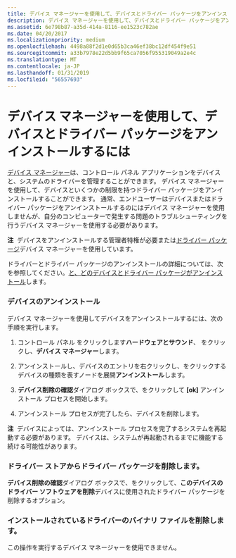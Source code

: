 ```yaml
---
title: デバイス マネージャーを使用して、デバイスとドライバー パッケージをアンインストールするには
description: デバイス マネージャーを使用して、デバイスとドライバー パッケージをアンインストールするには
ms.assetid: 6e798b87-a35d-414a-8116-ee1523c782ae
ms.date: 04/20/2017
ms.localizationpriority: medium
ms.openlocfilehash: 4498a88f2d1e0d65b3ca46ef38bc12df454f9e51
ms.sourcegitcommit: a33b7978e22d5bb9f65ca7056f955319049a2e4c
ms.translationtype: MT
ms.contentlocale: ja-JP
ms.lasthandoff: 01/31/2019
ms.locfileid: "56557693"
---
```

# <a name="using-device-manager-to-uninstall-devices-and-driver-packages"></a>デバイス マネージャーを使用して、デバイスとドライバー パッケージをアンインストールするには


[デバイス マネージャー](using-device-manager.md)は、コントロール パネル アプリケーションをデバイスと、システムのドライバーを管理することができます。 デバイス マネージャーを使用して、デバイスといくつかの制限を持つドライバー パッケージをアンインストールすることができます。 通常、エンドユーザーはデバイスまたはドライバー パッケージをアンインストールするのにはデバイス マネージャーを使用しませんが、自分のコンピューターで発生する問題のトラブルシューティングを行うデバイス マネージャーを使用する必要があります。

**注**  デバイスをアンインストールする管理者特権が必要または[ドライバー パッケージ](driver-packages.md)デバイス マネージャーを使用しています。

 

ドライバーとドライバー パッケージのアンインストールの詳細については、次を参照してください。[と、どのデバイスとドライバー パッケージがアンインストール](how-devices-and-driver-packages-are-uninstalled.md)します。

### <a href="" id="uninstalling-the-device"></a> デバイスのアンインストール

デバイス マネージャーを使用してデバイスをアンインストールするには、次の手順を実行します。

1.  コントロール パネル をクリックします**ハードウェアとサウンド**、 をクリックし、**デバイス マネージャー**します。

2.  アンインストールし、デバイスのエントリを右クリックし、をクリックするデバイスの種類を表すノードを展開**アンインストール**します。

3.  **デバイス削除の確認**ダイアログ ボックスで、をクリックして **[ok]** アンインストール プロセスを開始します。

4.  アンインストール プロセスが完了したら、デバイスを削除します。

**注**  デバイスによっては、アンインストール プロセスを完了するシステムを再起動する必要があります。 デバイスは、システムが再起動されるまでに機能する続ける可能性があります。

 

### <a href="" id="deleting-a-driver-package-from-the-driver-store"></a> ドライバー ストアからドライバー パッケージを削除します。

**デバイス削除の確認**ダイアログ ボックスで、をクリックして、**このデバイスのドライバー ソフトウェアを削除**デバイスに使用されたドライバー パッケージを削除するオプション。

### <a href="" id="deleting-the-binary-files-of-the-installed-driver"></a> インストールされているドライバーのバイナリ ファイルを削除します。

この操作を実行するデバイス マネージャーを使用できません。

 

 





